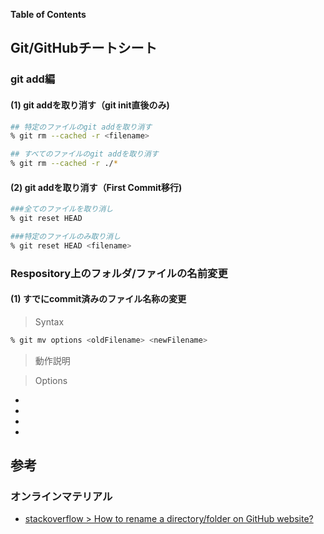 **Table of Contents**
<!-- START doctoc -->
<!-- END doctoc -->


## Git/GitHubチートシート
### git add編
#### (1) git addを取り消す（git init直後のみ)

```zsh
## 特定のファイルのgit addを取り消す
% git rm --cached -r <filename>

## すべてのファイルのgit addを取り消す
% git rm --cached -r ./*
```
#### (2) git addを取り消す（First Commit移行)

```zsh
###全てのファイルを取り消し
% git reset HEAD

###特定のファイルのみ取り消し
% git reset HEAD <filename>
```

### Respository上のフォルダ/ファイルの名前変更
#### (1) すでにcommit済みのファイル名称の変更

> Syntax

```zsh
% git mv options <oldFilename> <newFilename>
```

> 動作説明


> Options

- [`-f`]: 移動または名前の変更操作を強制します.同じ名前の別のファイルが存在する場合でも,ファイルを移動または名前変更します
- [`-n`]: 実際の操作を行わず,何が起こるかを表示するだけ.
- [`-k`]: Sエラーを引き起こす可能性のある操作をスキップします.
- [`-v`]: ファイル名を変更したり移動したりしたときに、そのファイル名を報告.







## 参考
### オンラインマテリアル

- [stackoverflow > How to rename a directory/folder on GitHub website?](https://stackoverflow.com/questions/31861651/how-to-rename-a-directory-folder-on-github-website)
